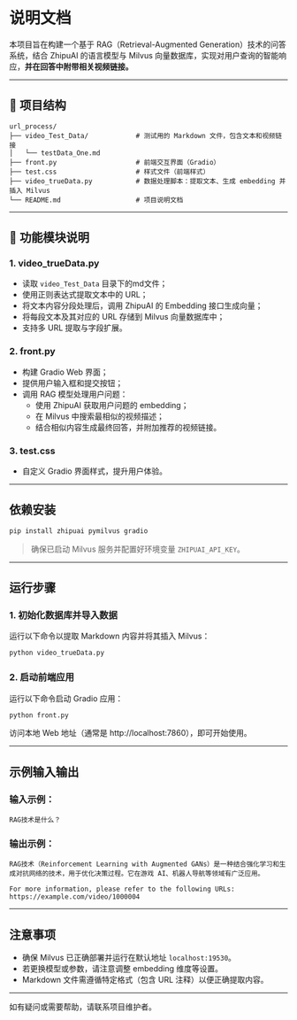 # 说明文档

本项目旨在构建一个基于 RAG（Retrieval-Augmented Generation）技术的问答系统，结合 ZhipuAI 的语言模型与 Milvus 向量数据库，实现对用户查询的智能响应，**并在回答中附带相关视频链接。**

---

## 📁 项目结构

```
url_process/
├── video_Test_Data/            # 测试用的 Markdown 文件，包含文本和视频链接
│   └── testData_One.md
├── front.py                    # 前端交互界面（Gradio）
├── test.css                    # 样式文件（前端样式）
├── video_trueData.py           # 数据处理脚本：提取文本、生成 embedding 并插入 Milvus
└── README.md                   # 项目说明文档
```
---

## 🔧 功能模块说明

### 1. video_trueData.py

- 读取 `video_Test_Data` 目录下的md文件；
- 使用正则表达式提取文本中的 URL；
- 将文本内容分段处理后，调用 ZhipuAI 的 Embedding 接口生成向量；
- 将每段文本及其对应的 URL 存储到 Milvus 向量数据库中；
- 支持多 URL 提取与字段扩展。

### 2. front.py
- 构建 Gradio Web 界面；
- 提供用户输入框和提交按钮；
- 调用 RAG 模型处理用户问题：
  - 使用 ZhipuAI 获取用户问题的 embedding；
  - 在 Milvus 中搜索最相似的视频描述；
  - 结合相似内容生成最终回答，并附加推荐的视频链接。

### 3. test.css

- 自定义 Gradio 界面样式，提升用户体验。

---

##  依赖安装

```bash
pip install zhipuai pymilvus gradio
```

> 确保已启动 Milvus 服务并配置好环境变量 `ZHIPUAI_API_KEY`。

---

##  运行步骤

### 1. 初始化数据库并导入数据

运行以下命令以提取 Markdown 内容并将其插入 Milvus：

```bash
python video_trueData.py
```

### 2. 启动前端应用

运行以下命令启动 Gradio 应用：

```bash
python front.py
```

访问本地 Web 地址（通常是 http://localhost:7860），即可开始使用。

---

##  示例输入输出

### 输入示例：

```
RAG技术是什么？
```

### 输出示例：

```
RAG技术（Reinforcement Learning with Augmented GANs）是一种结合强化学习和生成对抗网络的技术，用于优化决策过程。它在游戏 AI、机器人导航等领域有广泛应用。

For more information, please refer to the following URLs:
https://example.com/video/1000004
```

---

##  注意事项

- 确保 Milvus 已正确部署并运行在默认地址 `localhost:19530`。
- 若更换模型或参数，请注意调整 embedding 维度等设置。
- Markdown 文件需遵循特定格式（包含 URL 注释）以便正确提取内容。

---
如有疑问或需要帮助，请联系项目维护者。